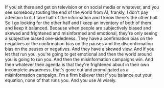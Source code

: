  If you sit there and get on television or on social media or whatever, and you see somebody touting the end of the world from AI, frankly, I don't pay attention to it. I take half of the information and I know there's the other half. So I go looking for the other half and I keep an inventory of both of them and keep it balanced. Because when people are subjectively biased and skewed and frightened and misinformed and emotional, they're only seeing a subjective biased one-sidedness. They have a confirmation bias on the negatives or the confirmation bias on the pauses and the disconfirmation bias on the pauses or negatives. And they have a skewed view. And if you let that run you, you're going to get emotional and then the world around you is going to run you. And then the misinformation campaigns win. And then whatever their agenda is that they're frightened about in their own incomplete awareness, that's gone out and promulgated as a misinformation campaign. I'm a firm believer that if you balance out your equation, none of that runs you. And you use AI wisely.
